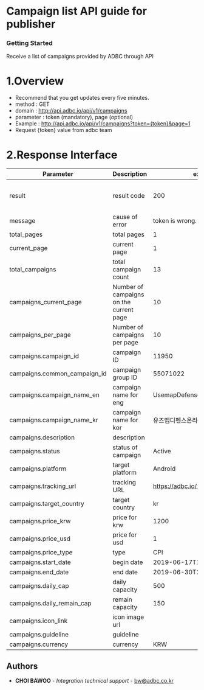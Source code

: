 # Campaign list API guide for publisher

### Getting Started

Receive a list of campaigns provided by ADBC through API


# 1.Overview

- Recommend that you get updates every five minutes.
- method : GET
- domain : http://api.adbc.io/api/v1/campaigns
- parameter : token (mandatory), page (optional)
- Example : http://api.adbc.io/api/v1/campaigns?token={token}&page=1
- Request {token} value from adbc team



# 2.Response Interface

| Parameter | Description | example | notes  |
| ------ | ------ | ------ | ------ |
| result | result code | 200 | error code:501, 502, 503, 504 |
| message | cause of error | token is wrong. Require valid token. | error only |
| total_pages | total pages | 1 |  |
| current_page | current page | 1 |  |
| total_campaigns | total campaign count | 13 |  |
| campaigns_current_page | Number of campaigns on the current page | 10 |  |
| campaigns_per_page | Number of campaigns per page | 10 |  |
| campaigns.campaign_id | campaign ID | 11950 |  |
| campaigns.common_campaign_id | campaign group ID | 55071022 |  |
| campaigns.campaign_name_en | campaign name for eng | UsemapDefenseOnline_NCPI |  |
| campaigns.campaign_name_kr | campaign name for kor | 유즈맵디펜스온라인_NCPI |  |
| campaigns.description | description |  |  |
| campaigns.status | status of campaign | Active | Active, DayOff |
| campaigns.platform | target platform | Android | Android, iOS |
| campaigns.tracking_url | tracking URL | https://adbc.io/159750794/{pub_id} |  |
| campaigns.target_country | target country | kr |  |
| campaigns.price_krw | price for krw | 1200 | won |
| campaigns.price_usd | price for usd | 1 | USD |
| campaigns.price_type | type | CPI | CPI, CPA |
| campaigns.start_date | begin date | 2019-06-17T17:07:00+0900 |  |
| campaigns.end_date | end date | 2019-06-30T23:45:00+0900 |  |
| campaigns.daily_cap | daily capacity | 500 |  |
| campaigns.daily_remain_cap | remain capacity | 150 |  |
| campaigns.icon_link | icon image url |  |  |
| campaigns.guideline | guideline |  |  |
| campaigns.currency | currency | KRW |  |



## Authors

* **CHOI BAWOO** - *Integration technical support* - bw@adbc.co.kr





